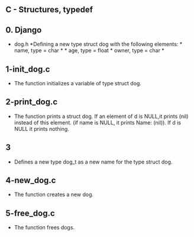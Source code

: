 ## C - Structures, typedef


## 0. Django

* dog.h
*Defining a new type struct dog with the following elements:
	  * name, type = char *
	  * age, type = float
	  * owner, type = char *


## 1-init_dog.c

* The function initializes a variable of type struct dog.


## 2-print_dog.c
* The function prints a struct dog. If an element of d is NULL,it prints (nil) instead of this element. (if name is NULL, it prints Name: (nil)). If d is NULL it prints nothing.

## 3
* Defines a new type dog_t as a new name for the type struct dog.


## 4-new_dog.c
* The function creates a new dog.


## 5-free_dog.c

* The function frees dogs.